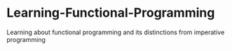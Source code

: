 # Learning-Functional-Programming
Learning about functional programming and its distinctions from imperative programming
